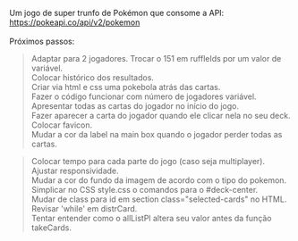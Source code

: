 Um jogo de super trunfo de Pokémon que consome a API: https://pokeapi.co/api/v2/pokemon <br>
<br>
Próximos passos:<br>
> Adaptar para 2 jogadores.
> Trocar o 151 em ruffleIds por um valor de variável.<br>
> Colocar histórico dos resultados.<br>
> Criar via html e css uma pokebola atrás das cartas.<br>
> Fazer o código funcionar com número de jogadores variável.<br>
> Apresentar todas as cartas do jogador no início do jogo.<br>
> Fazer aparecer a carta do jogador quando ele clicar nela no seu deck.<br>
> Colocar favicon.<br>
> Mudar a cor da label na main box quando o jogador perder todas as cartas.<br>
  
> Colocar tempo para cada parte do jogo (caso seja multiplayer).<br>
> Ajustar responsividade.<br>
> Mudar a cor do fundo da imagem de acordo com o tipo do pokemon.<br>
> Simplicar no CSS style.css o comandos para o #deck-center.<br>
> Mudar de class para id em section class="selected-cards" no HTML.<br>
> Revisar 'while' em distrCard.<br>
> Tentar entender como o allListPl altera seu valor antes da função takeCards.